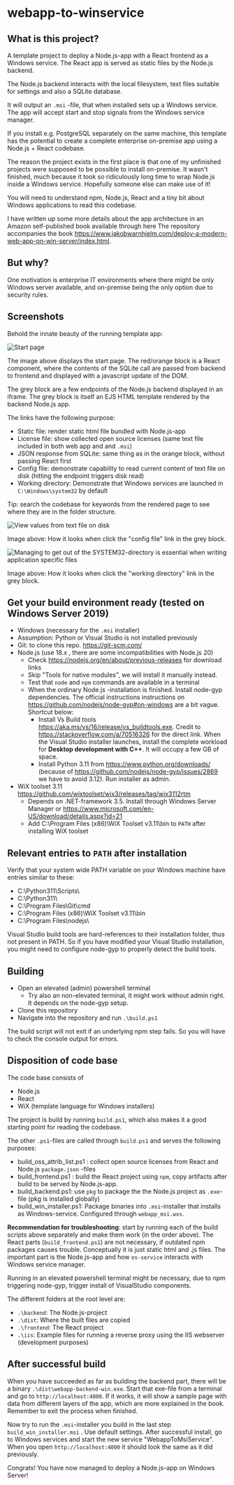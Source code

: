 # webapp-to-winservice

## What is this project?
A template project to deploy a Node.js-app with a React frontend as a Windows service.
The React app is served as static files by the Node.js backend. 

The Node.js backend interacts with the local filesystem, text files suitable for settings and also a SQLite database.

It will output an `.msi` -file, that when installed sets up a Windows service. The app will accept start and stop signals from the Windows service manager.

If you install e.g. PostgreSQL separately on the same machine, this template has the potential to create a complete enterprise on-premise app using a Node.js + React codebase.

The reason the project exists in the first place is that one of my unfinished projects were supposed to be possible to install on-premise. It wasn't finished, much because it took so ridiculously long time to wrap Node.js inside a Windows service. Hopefully someone else can make use of it!

You will need to understand npm, Node.js, React and a tiny bit about Windows applications to read this codebase.

I have written up some more details about the app architecture in an Amazon self-published book available through here The repository accompanies the book https://www.jakobwarnhjelm.com/deploy-a-modern-web-app-on-win-server/index.html.


## But why?
One motivation is enterprise IT environments where there might be only Windows server available, and on-premise being the only option due to security rules.


## Screenshots 
Behold the innate beauty of the running template app:

![](/readme_img/webappwinservice_startpage.png "Start page")

The image above displays the start page. The red/orange block is a React component, where the contents of the SQLite call are passed from backend to frontend and displayed with a javascript update of the DOM.

The grey block are a few endpoints of the Node.js backend displayed in an iframe. The grey block is itself an EJS HTML template rendered by the backend Node.js app.

The links have the following purpose:
- Static file: render static html file bundled with Node.js-app
- License file: show collected open source licenses (same text file included in both web app and and `.msi`)
- JSON response from SQLite: same thing as in the orange block, without passing React first
- Config file: demonstrate capability to read current content of text file on disk (hitting the endpoint triggers disk read)
- Working directory: Demonstrate that Windows services are launched in `C:\Windows\system32` by default 

Tip: search the codebase for keywords from the rendered page to see where they are in the folder structure.

![](/readme_img/webappwinservice_config_file.png "View values from text file on disk")

Image above: How it looks when click the "config file" link in the grey block.

![](/readme_img/webappwinservice_workingdir.png "Managing to get out of the SYSTEM32-directory is essential when writing application specific files")

Image above: How it looks when click the "working directory" link in the grey block.

## Get your build environment ready (tested on Windows Server 2019)
- Windows (necessary for the `.msi` installer)
- Assumption: Python or Visual Studio is not installed previously
- Git: to clone this repo. https://git-scm.com/ 
- Node.js (use 18.x , there are some incompatibilities with Node.js 20)
  - Check https://nodejs.org/en/about/previous-releases for download links
  - Skip "Tools for native modules", we will install it manually instead.
  - Test that `node` and `npm` commands are available in a terminal
  - When the ordinary Node.js -installation is finished. Install node-gyp dependencies. The official instructions instructions on https://github.com/nodejs/node-gyp#on-windows are a bit vague. Shortcut below:
    - Install Vs Build tools https://aka.ms/vs/16/release/vs_buildtools.exe. Credit to https://stackoverflow.com/a/70516326 for the direct link. When the Visual Studio installer launches, install the complete workload for **Desktop development with C++**. It will occupy a few GB of space.
    - Install Python 3.11 from https://www.python.org/downloads/ (because of https://github.com/nodejs/node-gyp/issues/2869 we have to avoid 3.12). Run installer as admin.
- WiX toolset 3.11 https://github.com/wixtoolset/wix3/releases/tag/wix3112rtm 
  - Depends on .NET-framework 3.5. Install through Windows Server Manager or https://www.microsoft.com/en-US/download/details.aspx?id=21
  - Add C:\Program Files (x86)\WiX Toolset v3.11\bin to `PATH` after installing WiX toolset

## Relevant entries to `PATH` after installation 
Verify that your system wide PATH variable on your Windows machine have entries similar to these:
- C:\Python311\Scripts\
- C:\Python311\
- C:\Program Files\Git\cmd
- C:\Program Files (x86)\WiX Toolset v3.11\bin
- C:\Program Files\nodejs\

Visual Studio build tools are hard-references to their installation folder, thus not present in PATH. So if you have modified your Visual Studio installation,  you might need to configure node-gyp to properly detect the build tools.


  ## Building
  - Open an elevated (admin) powershell terminal
    - Try also an non-elevated terminal, it might work without admin right. It depends on the node-gyp setup.
  - Clone this repository
  - Navigate into the repository and run `.\build.ps1`

The build script will not exit if an underlying npm step fails. So you will have to check the console output for errors.

 ## Disposition of code base
The code base consists of 
- Node.js
- React
- WiX (template language for Windows installers)

The project is build by running `build.ps1`, which also makes it a good starting point for reading the codebase.

The other `.ps1`-files are called through `build.ps1` and serves the following purposes:
- build_oss_attrib_list.ps1 : collect open source licenses from React and Node.js `package.json` -files
- build_frontend.ps1 : build the React project using `npm`, copy artifacts after build to be served by Node.js-app.
- build_backend.ps1: use `pkg` to package the the Node.js project as `.exe`-file (pkg is installed globally)
- build_win_installer.ps1: Package binaries into `.msi`-installer that installs as Windows-service. Configured through `webapp_msi.wxs`.

**Recommendation for troubleshooting**: start by running each of the build scripts above separately and make them work (in the order above). The React parts (`build_frontend.ps1`) are not necessary, if outdated npm packages causes trouble. Conceptually it is just static html and .js files. The important part is the Node.js-app and how `os-service` interacts with Windows service manager.

Running in an elevated powershell terminal might be necessary, due to npm triggering node-gyp, trigger install of VisualStudio components.

The different folders at the root level are:
- `.\backend`: The Node.js-project
- `.\dist`: Where the built files are copied
- `.\frontend`: The React project
- `.\iis`: Example files for running a reverse proxy using the IIS webserver (development purposes)


## After successful build
When you have succeeded as far as building the backend part, there will be a binary `.\dist\webapp-backend-win.exe`. Start that exe-file from a terminal and go to `http://localhost:4000`. If it works, it will show a sample page with data from different layers of the app, which are more explained in the book. Remember to exit the process when finished.

Now try to run the `.msi`-installer you build in the last step `build_win_installer.msi` . Use default settings. After successful install, go to Windows services and start the new service "WebappToMsiService". When you open `http://localhost:4000` it should look the same as it did previously.

Congrats! You have now managed to deploy a Node.js-app on Windows Server!


